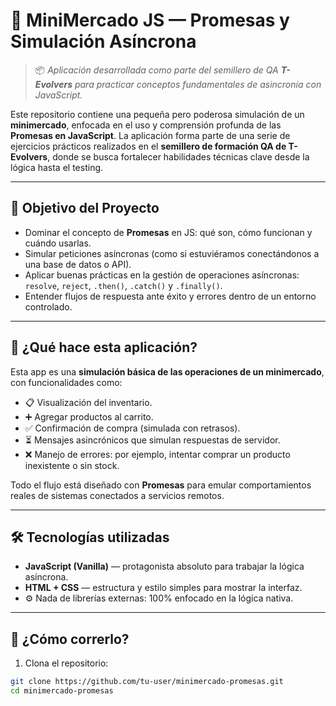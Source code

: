 # 🛒 MiniMercado JS — Promesas y Simulación Asíncrona

> 📦 *Aplicación desarrollada como parte del semillero de QA **T-Evolvers** para practicar conceptos fundamentales de asincronía con JavaScript.*

Este repositorio contiene una pequeña pero poderosa simulación de un **minimercado**, enfocada en el uso y comprensión profunda de las **Promesas en JavaScript**. La aplicación forma parte de una serie de ejercicios prácticos realizados en el **semillero de formación QA de T-Evolvers**, donde se busca fortalecer habilidades técnicas clave desde la lógica hasta el testing.

---

## 🎯 Objetivo del Proyecto

- Dominar el concepto de **Promesas** en JS: qué son, cómo funcionan y cuándo usarlas.
- Simular peticiones asíncronas (como si estuviéramos conectándonos a una base de datos o API).
- Aplicar buenas prácticas en la gestión de operaciones asíncronas: `resolve`, `reject`, `.then()`, `.catch()` y `.finally()`.
- Entender flujos de respuesta ante éxito y errores dentro de un entorno controlado.

---

## 🧠 ¿Qué hace esta aplicación?

Esta app es una **simulación básica de las operaciones de un minimercado**, con funcionalidades como:

- 📋 Visualización del inventario.
- ➕ Agregar productos al carrito.
- ✅ Confirmación de compra (simulada con retrasos).
- ⏳ Mensajes asincrónicos que simulan respuestas de servidor.
- ❌ Manejo de errores: por ejemplo, intentar comprar un producto inexistente o sin stock.

Todo el flujo está diseñado con **Promesas** para emular comportamientos reales de sistemas conectados a servicios remotos.

---

## 🛠️ Tecnologías utilizadas

- **JavaScript (Vanilla)** — protagonista absoluto para trabajar la lógica asíncrona.
- **HTML + CSS** — estructura y estilo simples para mostrar la interfaz.
- ⚙️ Nada de librerías externas: 100% enfocado en la lógica nativa.

---

## 🚀 ¿Cómo correrlo?

1. Clona el repositorio:

```bash
git clone https://github.com/tu-user/minimercado-promesas.git
cd minimercado-promesas
